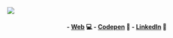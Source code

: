 <img src="https://linkpicture.com/q/ALICIA-NUN%CC%83EZ.png" >

<h4 align="center">
- <a href="https://www.alicianunez.net">Web</a> 💻
- <a href="https://codepen.io/alicianunez"> Codepen</a> 🎨
- <a href="https://www.linkedin.com/in/alicianunezisaac/">LinkedIn</a> 💼
</h4>
<!--
**alicianunex/alicianunex** is a ✨ _special_ ✨ repository because its `README.md` (this file) appears on your GitHub profile.

